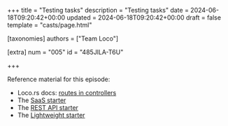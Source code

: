+++
title = "Testing tasks"
description = "Testing tasks"
date = 2024-06-18T09:20:42+00:00
updated = 2024-06-18T09:20:42+00:00
draft = false
template = "casts/page.html"

[taxonomies]
authors = ["Team Loco"]

[extra]
num = "005"
id = "485JlLA-T6U"

+++

Reference material for this episode:

* Loco.rs docs: [routes in controllers](https://loco.rs/docs/the-app/task/)
* The [SaaS starter](https://loco.rs/docs/starters/saas/)
* The [REST API starter](https://loco.rs/docs/starters/rest-api/)
* The [Lightweight starter](https://loco.rs/docs/starters/service/)

